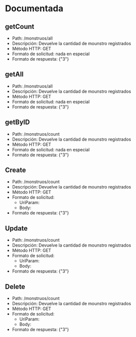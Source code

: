 # Documentada

## getCount

- Path: /monstruos/all
- Descripción: Devuelve la cantidad de mounstro registrados
- Método HTTP: GET
- Formato de solicitud: nada en especial
- Formato de respuesta: {"3"}

## getAll

- Path: /monstruos/all
- Descripción: Devuelve la cantidad de mounstro registrados
- Método HTTP: GET
- Formato de solicitud: nada en especial
- Formato de respuesta: {"3"}

## getByID

- Path: /monstruos/count
- Descripción: Devuelve la cantidad de mounstro registrados
- Método HTTP: GET
- Formato de solicitud: nada en especial
- Formato de respuesta: {"3"}

## Create

- Path: /monstruos/count
- Descripción: Devuelve la cantidad de mounstro registrados
- Método HTTP: GET
- Formato de solicitud:
  - UriParam:
  - Body:
- Formato de respuesta: {"3"}

## Update

- Path: /monstruos/count
- Descripción: Devuelve la cantidad de mounstro registrados
- Método HTTP: GET
- Formato de solicitud:
  - UriParam:
  - Body:
- Formato de respuesta: {"3"}

## Delete

- Path: /monstruos/count
- Descripción: Devuelve la cantidad de mounstro registrados
- Método HTTP: GET
- Formato de solicitud:
  - UriParam:
  - Body:
- Formato de respuesta: {"3"}
